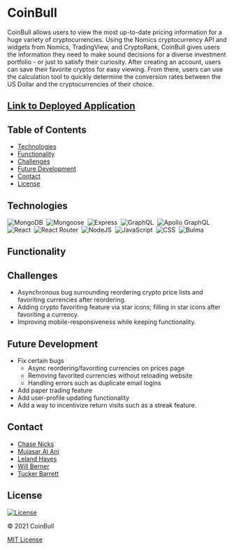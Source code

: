 # CoinBull

CoinBull allows users to view the most up-to-date pricing information for a huge variety of cryptocurrencies. Using the Nomics cryptocurrency API and widgets from Nomics, TradingView, and CryptoRank, CoinBull gives users the information they need to make sound decisions for a diverse investment portfolio - or just to satisfy their curiosity. After creating an account, users can save their favorite cryptos for easy viewing. From there, users can use the calculation tool to quickly determine the conversion rates between the US Dollar and the cryptocurrencies of their choice.

## [Link to Deployed Application](https://coinbullapp.herokuapp.com/)

## Table of Contents

- [Technologies](#technologies)
- [Functionality](#functionality)
- [Challenges](#challenges)
- [Future Development](#future-development)
- [Contact](#contact)
- [License](#license)

## Technologies

![MongoDB](https://img.shields.io/badge/MongoDB-4EA94B?style=for-the-badge&logo=mongodb&logoColor=white)&nbsp;
![Mongoose](https://img.shields.io/badge/mongoose-800E00?style=for-the-badge&logo=mongoose&logoColor=white)&nbsp;
![Express](https://img.shields.io/badge/Express.js-000000?style=for-the-badge&logo=express&logoColor=white)&nbsp;
![GraphQL](https://img.shields.io/badge/GraphQl-E10098?style=for-the-badge&logo=graphql&logoColor=white)&nbsp;
![Apollo GraphQL](https://img.shields.io/badge/Apollo%20GraphQL-311C87?&style=for-the-badge&logo=Apollo%20GraphQL&logoColor=white)&nbsp;
![React](https://img.shields.io/badge/React-20232A?style=for-the-badge&logo=react&logoColor=61DAFB)&nbsp;
![React Router](https://img.shields.io/badge/React_Router-CA4245?style=for-the-badge&logo=react-router&logoColor=white)&nbsp;
![NodeJS](https://img.shields.io/badge/node.js-6DA55F?style=for-the-badge&logo=node.js&logoColor=white)&nbsp;
![JavaScript](https://img.shields.io/badge/javascript-%23323330.svg?style=for-the-badge&logo=javascript&logoColor=%23F7DF1E)&nbsp;
![CSS](https://img.shields.io/badge/CSS3-1572B6?style=for-the-badge&logo=css3&logoColor=white)&nbsp;
![Bulma](https://img.shields.io/badge/Bulma-00D1B2?style=for-the-badge&logo=bulma&logoColor=white)&nbsp;

## Functionality

<!-- TODO: Add screenshots/GIFs of functionality as available -->

## Challenges

- Asynchronous bug surrounding reordering crypto price lists and favoriting currencies after reordering.
- Adding crypto favoriting feature via star icons; filling in star icons after favoriting a currency.
- Improving mobile-responsiveness while keeping functionality.

## Future Development

- Fix certain bugs
  - Async reordering/favoriting currencies on prices page
  - Removing favorited currencies without reloading website
  - Handling errors such as duplicate email logins
- Add paper trading feature
- Add user-profile updating functionality
- Add a way to incentivize return visits such as a streak feature.

## Contact

- [Chase Nicks](https://chasenicks.github.io/Portfolio_Page/)
- [Muiasar Al Ani](https://muiasar-al-ani.github.io/my_personal_portfolio/)
- [Leland Hayes](https://ilelandhayes.github.io/Portfolio/)
- [Will Berner](https://willberner.github.io/Portfolio/)
- [Tucker Barrett](https://tucker.tech)

## License
[![License](https://img.shields.io/badge/License-MIT-yellow.svg)](https://opensource.org/licenses/MIT)

&copy; 2021 CoinBull

[MIT License](https://opensource.org/licenses/MIT)
